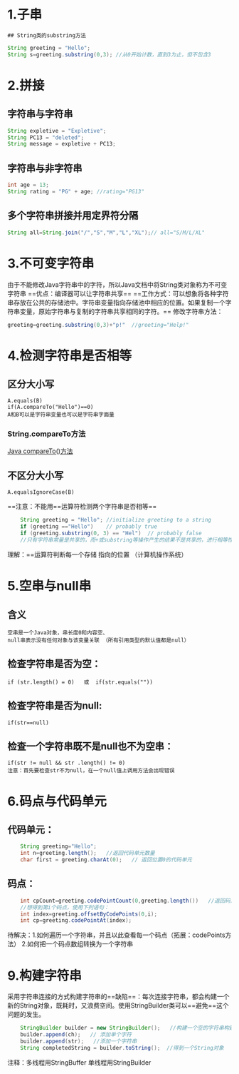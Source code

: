 # 1.子串
    ## String类的substring方法
```java
String greeting = "Hello";
String s=greeting.substring(0,3); //从0开始计数，直到3为止，但不包含3
```

# 2.拼接
## 字符串与字符串
```java
String expletive = "Expletive";
String PC13 = "deleted";
String message = expletive + PC13;
```
## 字符串与非字符串
```java
int age = 13;
String rating = "PG" + age; //rating="PG13"
```
## 多个字符串拼接并用定界符分隔
```java
String all=String.join("/","S","M","L","XL");// all="S/M/L/XL"
```

# 3.不可变字符串
由于不能修改Java字符串中的字符，所以Java文档中将String类对象称为不可变字符串
==优点：编译器可以让字符串共享==
==工作方式：可以想象将各种字符串存放在公共的存储池中。字符串变量指向存储池中相应的位置。如果复制一个字符串变量，原始字符串与复制的字符串共享相同的字符。==
修改字符串方法： 
```java
greeting=greeting.substring(0,3)+"p!"  //greeting="Help!"
```

# 4.检测字符串是否相等
## 区分大小写
    A.equals(B)
    if(A.compareTo("Hello")==0)
    A和B可以是字符串变量也可以是字符串字面量
### String.compareTo方法
[Java compareTo()方法](https://www.runoob.com/java/java-string-compareto.html)


## 不区分大小写
    A.equalsIgnoreCase(B)
==注意：不能用==运算符检测两个字符串是否相等==
```java
    String greeting = "Hello"; //initialize greeting to a string 
    if (greeting =="Hello")    // probably true
    if (greeting.substring(0, 3) == "Hel")  // probably false
    //只有字符串常量是共享的，而+或substring等操作产生的结果不是共享的，进行相等性测试时，其操作方式类似于指针
```
理解：==运算符判断每一个存储 指向的位置  （计算机操作系统）


# 5.空串与null串
## 含义
    空串是一个Java对象，串长度0和内容空、
    null串表示没有任何对象与该变量关联 （所有引用类型的默认值都是null）

## 检查字符串是否为空：
    if (str.length() = 0)   或  if(str.equals(""))

## 检查字符串是否为null:
    if(str==null)

## 检查一个字符串既不是null也不为空串：
    if(str != null && str .length() != 0)
    注意：首先要检查str不为null，在一个null值上调用方法会出现错误


# 6.码点与代码单元
## 代码单元：
```java
    String greeting="Hello";
    int n=greeting.length();   //返回代码单元数量
    char first = greeting.charAt(0);   // 返回位置0的代码单元
```
## 码点：
```java
    int cpCount=greeting.codePointCount(0,greeting.length())   //返回码点数量
    //想得到第i个码点，使用下列语句：
    int index=greeting.offsetByCodePoints(0,i);
	int cp=greeting.codePointAt(index);
```
待解决：1.如何遍历一个字符串，并且以此查看每一个码点（拓展：codePoints方法）
        2.如何把一个码点数组转换为一个字符串



# 9.构建字符串
采用字符串连接的方式构建字符串的==缺陷==：每次连接字符串，都会构建一个新的String对象，既耗时，又浪费空间。使用StringBuilder类可以==避免==这个问题的发生。
```java
    StringBuilder builder = new StringBuilder();   //构建一个空的字符串构建器
    builder.append(ch);   // 添加单个字符
    builder.append(str);   //添加一个字符串
    String completedString = builder.toString();  //得到一个String对象
```
注释：多线程用StringBuffer  单线程用StringBuilder



